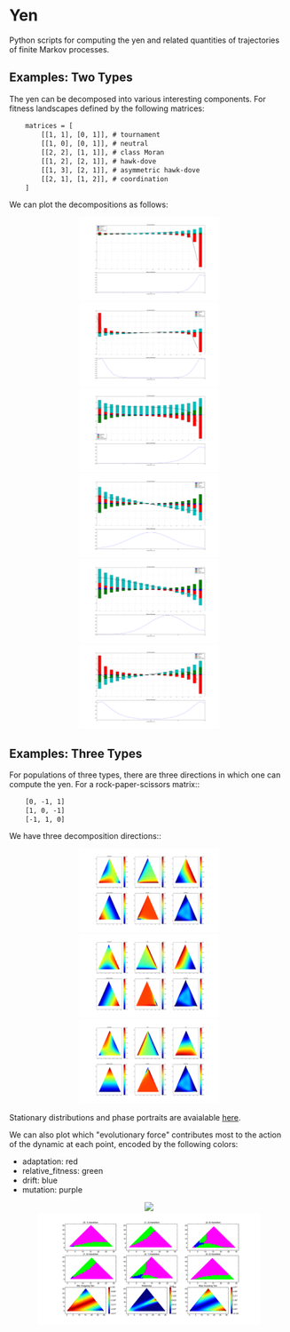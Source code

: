 Yen
===

Python scripts for computing the yen and related quantities of trajectories
of finite Markov processes.

Examples: Two Types
-------------------

The yen can be decomposed into various interesting components. For fitness 
landscapes defined by the following matrices:

```
    matrices = [
        [[1, 1], [0, 1]], # tournament
        [[1, 0], [0, 1]], # neutral
        [[2, 2], [1, 1]], # class Moran
        [[1, 2], [2, 1]], # hawk-dove
        [[1, 3], [2, 1]], # asymmetric hawk-dove
        [[2, 1], [1, 2]], # coordination
    ]
```

We can plot the decompositions as follows:

<div style="text-align:center">
<img src ="/two_type_decompositions/0.png" width="50%"/><br/>
<img src ="/two_type_decompositions/1.png" width="50%"/><br/>
<img src ="/two_type_decompositions/2.png" width="50%"/><br/>
<img src ="/two_type_decompositions/3.png" width="50%"/><br/>
<img src ="/two_type_decompositions/4.png" width="50%"/><br/>
<img src ="/two_type_decompositions/5.png" width="50%"/><br/>
</div>

Examples: Three Types
---------------------

For populations of three types, there are three directions in which one can compute the yen. For a rock-paper-scissors matrix::

```
    [0, -1, 1]
    [1, 0, -1]
    [-1, 1, 0]
```

We have three decomposition directions::

<div style="text-align:center">
<img src ="/three_type_decompositions/16_0_1.png" width="50%"/><br/>
<img src ="/three_type_decompositions/16_1_2.png" width="50%"/><br/>
<img src ="/three_type_decompositions/16_2_0.png" width="50%"/><br/>
</div>

Stationary distributions and phase portraits are avaialable [here](http://people.mbi.ucla.edu/marcharper/stationary_stable/3x3/incentive.html).

We can also plot which "evolutionary force" contributes most to the action of
the dynamic at each point, encoded by the following colors:

* adaptation: red
* relative_fitness: green
* drift: blue
* mutation: purple

<div style="text-align:center">
<img src ="/three_type_max_decomp/16.pn" width="80%"/><br/>
<img src ="/three_type_max_decomp/47.png" width="80%"/><br/>
</div>
